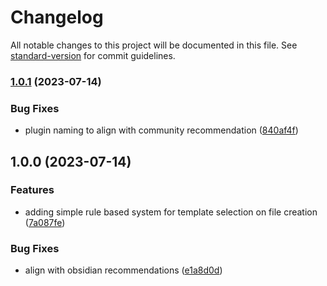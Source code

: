 # Changelog

All notable changes to this project will be documented in this file. See [standard-version](https://github.com/conventional-changelog/standard-version) for commit guidelines.

### [1.0.1](https://github.com/YPetremann/obsidian-ruled-template/compare/1.0.0...1.0.1) (2023-07-14)


### Bug Fixes

* plugin naming to align with community recommendation ([840af4f](https://github.com/YPetremann/obsidian-ruled-template/commit/840af4ffa4fb0ee83f3921fed859da92964b35e0))

## 1.0.0 (2023-07-14)


### Features

* adding simple rule based system for template selection on file creation ([7a087fe](https://github.com/YPetremann/obsidian-ruled-template/commit/7a087fef69d6f09e7fbfa9eca952bfdc47430ccc))


### Bug Fixes

* align with obsidian recommendations ([e1a8d0d](https://github.com/YPetremann/obsidian-ruled-template/commit/e1a8d0dd16a744151ea8d8ee3e1db5a1e04eb254))
